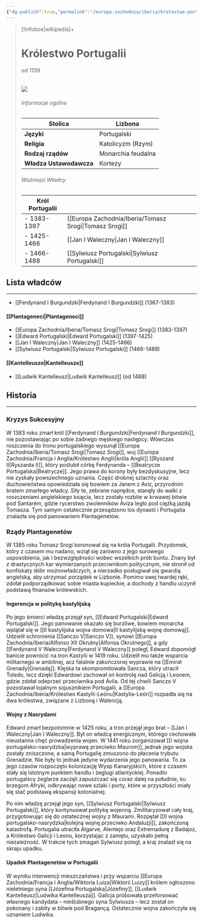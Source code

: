 ```yaml
---
{"dg-publish":true,"permalink":"/europa-zachodnia/iberia/krolestwo-portugalii/"}
---
```



> [!infobox|wikipedia]+
> # Królestwo Portugalii
> ###### od 1139
> <img src="https://upload.wikimedia.org/wikipedia/commons/thumb/c/c5/PortugueseFlag1248.svg/800px-PortugueseFlag1248.svg.png"><img>
> ###### Informacje ogólne
> **Stolica** | Lizbona |  
> ---|---|  
> **Języki** | Portugalski
> **Religia** | Katolicyzm (Rzym)
> **Rodzaj rządów** | Monarchia feudalna
> **Władza Ustawodawcza** | Kortezy
> ###### Ważniejsi Władcy 
> **Król Portugalii** | |
> ---|---|  
> - 1383-1397 | [[Europa Zachodnia/Iberia/Tomasz Srogi\|Tomasz Srogi]]
> - 1425-1466 | [[Jan I Waleczny\|Jan I Waleczny]]
> - 1466-1488 | [[Sylwiusz Portugalski\|Sylwiusz Portugalski]]
## Lista władców 
---
* [[Ferdynand I Burgundzki\|Ferdynand I Burgundzki]] (1367-1383)
#### [[Plantageneci\|Plantageneci]] 
* [[Europa Zachodnia/Iberia/Tomasz Srogi\|Tomasz Srogi]] (1383-1397)
* [[Edward Portugalski\|Edward Portugalski]] (1397-1425)
* [[Jan I Waleczny\|Jan I Waleczny]] (1425-1466)
* [[Sylwiusz Portugalski\|Sylwiusz Portugalski]] (1466-1488)
#### [[Kantelleusze\|Kantelleusze]] 
* [[Ludwik Kantelleusz\|Ludwik Kantelleusz]] (od 1488)

## Historia 
---
### Kryzys Sukcesyjny 
W 1383 roku zmarł król [[Ferdynand I Burgundzki\|Ferdynand I Burgundzki]], nie pozostawiając po sobie żadnego męskiego następcy. Wówczas roszczenia do tronu portugalskiego wysunął [[Europa Zachodnia/Iberia/Tomasz Srogi\|Tomasz Srogi]], wuj [[Europa Zachodnia/Francja i Anglia/Królestwo Anglii\|króla Anglii]] [[Ryszard II\|Ryszarda II]], który poślubił córkę Ferdynanda – [[Beatrycze Portugalska\|Beatrycze]]. Jego prawa do korony były bezdyskusyjne, lecz nie zyskały powszechnego uznania. Część drobnej szlachty oraz duchowieństwa opowiedziała się bowiem za Janem z Aviz, przyrodnim bratem zmarłego władcy. Siły te, zebrane naprędce, stanęły do walki z roszczeniami angielskiego księcia, lecz zostały rozbite w krwawej bitwie pod Santarém, gdzie rycerstwo zwolenników Aviza legło pod ciężką jazdą Tomasza. Tym samym ostatecznie przesądzono los dynastii i Portugalia znalazła się pod panowaniem Plantagenetów.
### Rządy Plantagenetów 
W 1385 roku Tomasz Srogi koronował się na króla Portugalii. Przydomek, który z czasem mu nadano, wziął się zarówno z jego surowego usposobienia, jak i bezwzględności wobec wszelkich prób buntu. Znany był z drastycznych kar wymierzanych przeciwnikom politycznym, nie stronił od konfiskaty dóbr możnowładczych, a nierzadko posługiwał się gwardią angielską, aby utrzymać porządek w Lizbonie. Pomimo swej twardej ręki, zdołał podporządkować sobie miasta kupieckie, a dochody z handlu uczynił podstawą finansów królewskich.
#### Ingerencja w politykę kastylijską 
Po jego śmierci władzę przejął syn, [[Edward Portugalski\|Edward Portugalski]]. Jego panowanie okazało się burzliwe, bowiem monarcha wplątał się w [[II kastylijska wojna domowa\|II kastylijską wojnę domową]]. Udzielił schronienia [[Sanczo V\|Sanczo V]], synowi [[Europa Zachodnia/Iberia/Alfonso XII Okrutny\|Alfonsa Okrutnego]], a gdy [[Ferdynand V Waleczny\|Ferdynand V Waleczny]] poległ, Edward dopomógł banicie powrócić na tron Kastylii w 1419 roku. Udzielił mu także wsparcia militarnego w ambitnej, acz fatalnie zakończonej wyprawie na [[Emirat Grenady\|Grenadę]]. Klęska ta skompromitowała Sancza, który utracił Toledo, lecz dzięki Edwardowi zachował on kontrolę nad Galicją i Leonem, gdzie zdołał odeprzeć przeciwnika pod Ávila. Od tej chwili Sanczo V pozostawał lojalnym sojusznikiem Portugalii, a [[Europa Zachodnia/Iberia/Królestwo Kastylii-Leónu\|Kastylia-León]] rozpadła się na dwa królestwa, związane z Lizboną i Walencją.
#### Wojny z Nasrydami 
Edward zmarł bezpotomnie w 1425 roku, a tron przejął jego brat – [[Jan I Waleczny\|Jan I Waleczny]]. Był on władcą energicznym, którego cechowała nieustanna chęć prowadzenia wojen. W 1441 roku zorganizował [[I wojna portugalsko-nasrydzka\|wyprawę przeciwko Maurom]], jednak jego wojska zostały zniszczone, a samą Portugalię zmuszono do płacenia trybutu Grenadzie. Nie były to jednak jedyne wydarzenia jego panowania. To za jego czasów rozpoczęto kolonizację Wysp Kanaryjskich, które z czasem stały się istotnym punktem handlu i żeglugi atlantyckiej. Ponadto portugalscy żeglarze zaczęli zapuszczać się coraz dalej na południe, ku brzegom Afryki, odkrywając nowe szlaki i porty, które w przyszłości miały się stać podstawą ekspansji kolonialnej.

Po nim władzę przejął jego syn, [[Sylwiusz Portugalski\|Sylwiusz Portugalski]], który kontynuował politykę wojenną. Zmilitaryzował cały kraj, przygotowując się do ostatecznej wojny z Maurami. Rozpętał [[II wojna portugalsko-nasrydzka\|kolejną wojnę przeciwko Andaluzji]], zakończoną katastrofą. Portugalia utraciła Algarve, Alentejo oraz Extremadurę z Badajoz, a Królestwo Galicji i Leonu, korzystając z zamętu, uzyskało pełną niezależność. W trakcie tych zmagań Sylwiusz poległ, a kraj znalazł się na skraju upadku.
#### Upadek Plantagenetów w Portugalii 
W wyniku interwencji mieszczaństwa i przy wsparciu [[Europa Zachodnia/Francja i Anglia/Wiktoria Luiza\|Wiktorii Luizy]] królem ogłoszono nieletniego syna [[Józefina Portugalska\|Józefiny]], [[Ludwik Kantelleusz\|Ludwika Kantelleusza]]. Galicja próbowała przeforsować własnego kandydata – nieślubnego syna Sylwiusza – lecz został on pokonany i zabity w bitwie pod Bragançą. Ostatecznie wojna zakończyła się uznaniem Ludwika.

